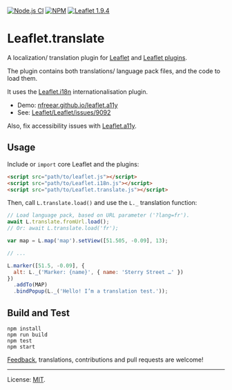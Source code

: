 [![Node.js CI][ci-img]][ci]
[![NPM][npm-img]][npm]
[![Leaflet 1.9.4][leaflet-img]][leaflet]

# Leaflet.translate #

A localization/ translation plugin for [Leaflet][] and [Leaflet plugins][].

The plugin contains both translations/ language pack files, and the code to load them.

It uses the [Leaflet.i18n][] internationalisation plugin.

* Demo: [nfreear.github.io/leaflet.a11y][demo]
* See: [Leaflet/Leaflet/issues/9092][L-9092]

Also, fix accessibility issues with [Leaflet.a11y][].

## Usage

Include or `import` core Leaflet and the plugins:

```html
<script src="path/to/leaflet.js"></script>
<script src="path/to/Leaflet.i18n.js"></script>
<script src="path/to/Leaflet.translate.js"></script>
```

Then, call `L.translate.load()` and use the `L._` translation function:

```js
// Load language pack, based on URL parameter ('?lang=fr').
await L.translate.fromUrl.load();
// Or: await L.translate.load('fr');

var map = L.map('map').setView([51.505, -0.09], 13);

// ...

L.marker([51.5, -0.09], {
  alt: L._('Marker: {name}', { name: 'Sterry Street …' })
})
  .addTo(MAP)
  .bindPopup(L._('Hello! I’m a translation test.'));
```

## Build and Test

```
npm install
npm run build
npm test
npm start
```

[Feedback][], translations, contributions and pull requests are welcome!

---
License: [MIT][].

[ci]: https://github.com/nfreear/Leaflet.translate/actions/workflows/node.js.yml
[ci-img]: https://github.com/nfreear/Leaflet.translate/actions/workflows/node.js.yml/badge.svg
[npm]: https://www.npmjs.com/package/leaflet.translate
[npm-img]: https://img.shields.io/npm/v/leaflet.translate
[leaflet-img]: https://img.shields.io/badge/leaflet-1.9.4-green.svg?style=flat
[feedback]: https://github.com/nfreear/Leaflet.translate/issues
[demo]: https://nfreear.github.io/leaflet.a11y/
[Leaflet]: https://leafletjs.com/
[Leaflet plugins]: https://leafletjs.com/plugins.html
[L-9092]: https://github.com/Leaflet/Leaflet/issues/9092
  "Add placeholder function for translation/localization/i18n to Leaflet #9092"
[Leaflet.i18n]: https://github.com/umap-project/Leaflet.i18n
[Leaflet.a11y]: https://github.com/nfreear/leaflet.a11y
  "An accessibility plugin for Leaflet"
[MIT]: https://github.com/nfreear/Leaflet.translate/blob/main/LICENSE
